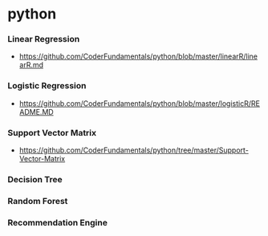 # python
### Linear Regression
- https://github.com/CoderFundamentals/python/blob/master/linearR/linearR.md
### Logistic Regression
- https://github.com/CoderFundamentals/python/blob/master/logisticR/README.MD
### Support Vector Matrix
- https://github.com/CoderFundamentals/python/tree/master/Support-Vector-Matrix
### Decision Tree
### Random Forest
### Recommendation Engine

